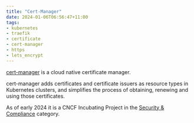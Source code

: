 ```yaml
---
title: "Cert-Manager"
date: 2024-01-06T06:56:47+11:00
tags:
- kubernetes
- traefik
- certificate
- cert-manager
- https
- lets_encrypt
---
```


[cert-manager](https://cert-manager.io/) is a cloud native certificate manager.
<!--more-->
cert-manager adds certificates and certificate issuers as resource types in Kubernetes clusters, 
and simplifies the process of obtaining, renewing and using those certificates.

As of early 2024 it is a CNCF Incubating Project in the [Security & Compliance](https://landscape.cncf.io/card-mode?category=security-compliance&grouping=category&zoom=120) 
category.
